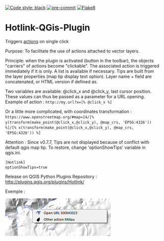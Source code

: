 
[![Code style: black](https://img.shields.io/badge/code%20style-black-000000.svg)](https://github.com/psf/black)
[![pre-commit](https://img.shields.io/badge/pre--commit-enabled-brightgreen?logo=pre-commit&logoColor=white)](https://github.com/pre-commit/pre-commit)
[![Flake8](https://img.shields.io/badge/flake8-enabled-yellowgreen)](https://flake8.pycqa.org/)

Hotlink-QGis-Plugin 
===================

Triggers [actions](https://docs.qgis.org/3.16/en/docs/training_manual/create_vector_data/actions.html) on single click

Purpose: To facilitate the use of actions attached to vector layers.

Principle: when the plugin is activated (button in the toolbar), the objects "carriers" of actions become "clickable". The associated action is triggered immediately if it is only. A list is available if necessary.
Tips are built from the layer properties (map tip display text option). Layer name + field are concatenated, or HTML version if defined as.

Two variables are available: @click_x and @click_y, last cursor position. These values can thus be passed as a parameter for a URL opening.  
Example of action : `http://my.url?x=[% @click_x %]`

Or a little more complicated, with coordinates transformation : `https://www.openstreetmap.org/#map=14/[% y(transform(make_point(@click_x,@click_y), @map_crs, 'EPSG:4326')) %]/[% x(transform(make_point(@click_x,@click_y), @map_crs, 'EPSG:4326')) %]
`


Attention : Since v0.7.7, Tips are not displayed because of conflict with default qgis map tip. To restore, change 'optionShowTips' variable in qgis.ini.

    [Hotlink]
    optionShowTips=true

Release on QGIS Python Plugins Repository : http://plugins.qgis.org/plugins/Hotlink/

Exemple :

![Exemple](./Hotlink/doc/combo.png)
